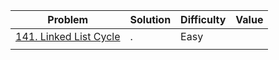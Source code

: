 | Problem                    | Solution | Difficulty | Value |
|----------------------------|----------|------------|-------|
| [141. Linked List Cycle](https://leetcode.com/problems/linked-list-cycle/description/) | .        | Easy       ||
|                            |          |            |       |